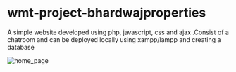 # wmt-project-bhardwajproperties
A simple website developed using php, javascript, css and ajax .Consist of a chatroom and can be deployed locally using xampp/lampp and creating a database

![home_page](https://user-images.githubusercontent.com/19844648/35436843-fc1e549e-02b5-11e8-889d-6d31142c0308.png)
